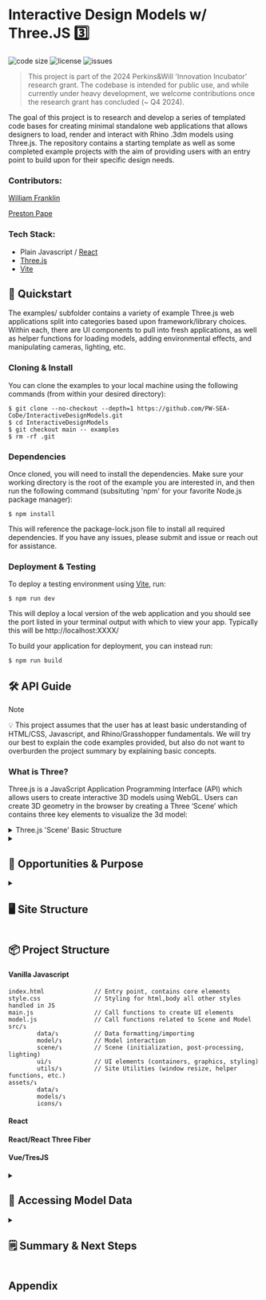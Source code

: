 # Interactive Design Models w/ Three.JS 3️⃣

![code size](https://img.shields.io/github/languages/code-size/PW-SEA-CoDe/InteractiveDesignModels?style=flat-square)
![license](https://img.shields.io/github/license/PW-SEA-CoDe/InteractiveDesignModels?style=flat-square)
![issues](https://img.shields.io/github/issues/PW-SEA-CoDe/InteractiveDesignModels)

> This project is part of the 2024 Perkins&Will 'Innovation Incubator' research grant. The codebase is intended for public use, and while currently under heavy development, we welcome contributions once the research grant has concluded (~ Q4 2024). 

The goal of this project is to research and develop a series of templated code bases for creating minimal standalone web applications that allows designers to load, render and interact with Rhino .3dm models using Three.js. The repository contains a starting template as well as some completed example projects with the aim of providing users with an entry point to build upon for their specific design needs.

### Contributors:

[William Franklin](https://github.com/wmfranklin20)

[Preston Pape](https://github.com/prxsto)

### Tech Stack:
- Plain Javascript / [React](https://react.dev/)
- [Three.js](https://threejs.org/)
- [Vite](https://vitejs.dev/)

## 🚀 Quickstart

The examples/ subfolder contains a variety of example Three.js web applications split into categories based upon framework/library choices. Within each, there are UI components to pull into fresh applications, as well as helper functions for loading models, adding environmental effects, and manipulating cameras, lighting, etc.

### Cloning & Install
You can clone the examples to your local machine using the following commands (from within your desired directory):
```shell
$ git clone --no-checkout --depth=1 https://github.com/PW-SEA-CoDe/InteractiveDesignModels.git
$ cd InteractiveDesignModels
$ git checkout main -- examples
$ rm -rf .git
```

### Dependencies
Once cloned, you will need to install the dependencies. Make sure your working directory is the root of the example you are interested in, and then run the following command (subsituting 'npm' for your favorite Node.js package manager):
```shell
$ npm install
```
This will reference the package-lock.json file to install all required dependencies. If you have any issues, please submit and issue or reach out for assistance.

###  Deployment & Testing
To deploy a testing environment using [Vite](https://vitejs.dev/), run:
```shell
$ npm run dev
```
This will deploy a local version of the web application and you should see the port listed in your terminal output with which to view your app.
Typically this will be http://localhost:XXXX/

To build your application for deployment, you can instead run:
```shell
$ npm run build
```

## 🛠️ API Guide
> [!NOTE]
> 💡 This project assumes that the user has at least basic understanding of HTML/CSS, Javascript, and Rhino/Grasshopper fundamentals. We will try our best to explain the code examples provided, but also do not want to overburden the project summary by explaining basic concepts.

### What is Three?
Three.js is a JavaScript Application Programming Interface (API) which allows users to create interactive 3D models using WebGL. Users can create 3D geometry in the browser by creating a Three ‘Scene’ which contains three key elements to visualize the 3d model:

<details>
  <summary>Three.js 'Scene' Basic Structure</summary>
The root object in Three is the 'Scene' which contains all other components. The Scene is appended to an existing DOM element and is then updated with any additional Three components or UI styling that is needed by the user. 

_**At a minimum, the Scene, a Camera and a Renderer must be defined to create a Scene.**_  

```
scene ↴                                 // Root Element
        renderer                        // Renders Scene
        camera                          // Visual access point to scene
        lights ↴                        // Lighting - Multiple possible types
                    Spotlight                   
                    Domelight
                    ...
        geometry ↴                      // Geometry - Multiple native and loadable types
                    Mesh
                    Polysurface
                    Line
                    .3dm
                    .gltf
                    ... 
        controls                        // Control of camera in scene space
```
#### Camera
Each scene needs to initialize a camera in order to view the scene. Three provides a series of pre-built camera options that need some additional attributes in order to work properly.

#### Lights
Similar to the camera, each scene should be initialized with a light source in order to view the models materials, and shadows.

#### Mesh(Geometry)
Lastly, the user can populate the scene with any amount of meshes, or 3D geometry by either using native Three object constructors, or by loading a third-party geometry (such as a Rhino .3dm) using pre-built model loading scripts.

### Loading a .3dm Model

### UI & Site Structure
The template file developed for this project breaks down the site structure into two ‘layers’; the ‘Model’ layer contains the Three scene, while the ‘UI’ layer contains any UI elements that the user needs to implement to interact with their models or data. 

</details>

<details>
<summary><h2>🌟 Opportunities & Purpose</summary>

### Purpose and Goals
#### What This Project Is
#### What This Project Isn't

### Opportunities to elevate our workflow
#### Evolving How We Share Design Ideas
#### Improving How We Communicate Design Information

### Example Use Cases

</details>

<details>
<summary><h2>🖥️ Site Structure</summary>

### Overview
### Model 'Layer'
### UI 'Layer'
### Unique Conditions
</details>

## 📦 Project Structure

#### Vanilla Javascript
```
index.html              // Entry point, contains core elements
style.css               // Styling for html,body all other styles handled in JS
main.js                 // Call functions to create UI elements 
model.js                // Call functions related to Scene and Model 
src/↴
        data/↴          // Data formatting/importing
        model/↴         // Model interaction
        scene/↴         // Scene (initialization, post-processing, lighting)
        ui/↴            // UI elements (containers, graphics, styling)
        utils/↴         // Site Utilities (window resize, helper functions, etc.) 
assets/↴
        data/↴
        models/↴
        icons/↴
```
#### React
#### React/React Three Fiber
#### Vue/TresJS

<details>
<summary><h2>💾 Accessing Model Data</summary>

### Overview
### Initial Object3d data
### Layers & Groups
### Materials
### Cameras
### Data
#### Model Data
#### Other Data
</details>

<details>
<summary><h2>🗒️ Summary & Next Steps</summary>


</details>

## Appendix
